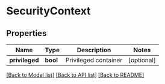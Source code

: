 # SecurityContext


## Properties
Name | Type | Description | Notes
------------ | ------------- | ------------- | -------------
**privileged** | **bool** | Privileged container | [optional] 

[[Back to Model list]](../README.md#documentation-for-models) [[Back to API list]](../README.md#documentation-for-api-endpoints) [[Back to README]](../README.md)


